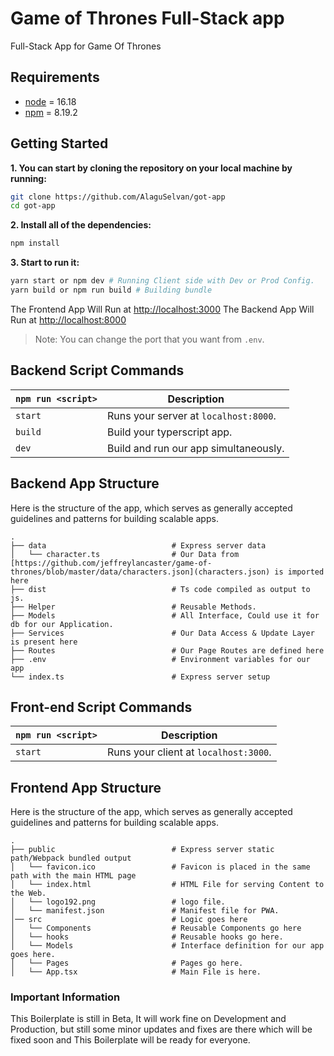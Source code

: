 # Game of Thrones Full-Stack app

Full-Stack App for Game Of Thrones

## Requirements

- [node](https://nodejs.org/en) = 16.18
- [npm](https://www.npmjs.com) = 8.19.2

## Getting Started

**1. You can start by cloning the repository on your local machine by running:**

```sh
git clone https://github.com/AlaguSelvan/got-app
cd got-app
```

**2. Install all of the dependencies:**

```sh
npm install
```

**3. Start to run it:**

```sh
yarn start or npm dev # Running Client side with Dev or Prod Config.
yarn build or npm run build # Building bundle
```

The Frontend App Will Run at [http://localhost:3000](http://localhost:3000)
The Backend App Will Run at [http://localhost:8000](http://localhost:8000)

> Note: You can change the port that you want from `.env`.

## Backend Script Commands

| `npm run <script>`    | Description                                                                      |
| ------------------ | -------------------------------------------------------------------------------- |
| `start`            | Runs your server at `localhost:8000`.                                            |
| `build`            | Build your typerscript app.                                                      |
| `dev`              | Build and run our app simultaneously.                                            |

## Backend App Structure

Here is the structure of the app, which serves as generally accepted guidelines and patterns for building scalable apps.

```
.
├── data                          	# Express server data
│   └── character.ts                # Our Data from [https://github.com/jeffreylancaster/game-of-thrones/blob/master/data/characters.json](characters.json) is imported here
├── dist                          	# Ts code compiled as output to js.
├── Helper                          # Reusable Methods.
├── Models                          # All Interface, Could use it for db for our Application.
├── Services                        # Our Data Access & Update Layer is present here
├── Routes                          # Our Page Routes are defined here
├── .env                            # Environment variables for our app
└── index.ts                        # Express server setup
```

## Front-end Script Commands

| `npm run <script>`    | Description                                                                      |
| ------------------ | -------------------------------------------------------------------------------- |
| `start`            | Runs your client at `localhost:3000`.                                            |

## Frontend App Structure

Here is the structure of the app, which serves as generally accepted guidelines and patterns for building scalable apps.

```
.
├── public                          # Express server static path/Webpack bundled output
│   └── favicon.ico                 # Favicon is placed in the same path with the main HTML page
│   └── index.html                  # HTML File for serving Content to the Web.
│   └── logo192.png                 # logo file.
│   └── manifest.json               # Manifest file for PWA.
│── src                             # Logic goes here
│   └── Components                  # Reusable Components go here
│   └── hooks                       # Reusable hooks go here.
│   └── Models                      # Interface definition for our app goes here.
│   └── Pages                       # Pages go here.
│   └── App.tsx                     # Main File is here.

```

### Important Information

This Boilerplate is still in Beta, It will work fine on Development and Production, but still some minor updates and fixes are there which will be fixed soon and This Boilerplate will be ready for everyone.